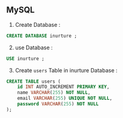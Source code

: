 ## MySQL

1. Create Database :
```sql
CREATE DATABASE inurture ;
```


2. use Database :
```sql
USE inurture ;
```


3. Create ``` users ``` Table in inurture Database :
```sql 
CREATE TABLE users (
    id INT AUTO_INCREMENT PRIMARY KEY,
    name VARCHAR(255) NOT NULL,
    email VARCHAR(255) UNIQUE NOT NULL,
    password VARCHAR(255) NOT NULL
);
```


